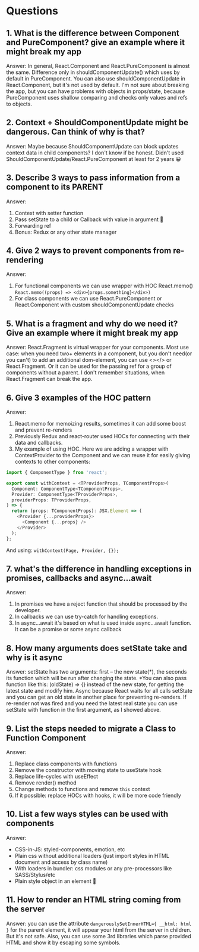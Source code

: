 # Questions

## 1. What is the difference between Component and PureComponent? give an example where it might break my app

Answer: In general, React.Component and React.PureComponent is almost the same. Difference only in shouldComponentUpdate() which uses by default in PureComponent. You can also use shouldComponentUpdate in React.Component, but it's not used by default. I'm not sure about breaking the app, but you can have problems with objects in props/state, because PureComponent uses shallow comparing and checks only values and refs to objects.

## 2. Context + ShouldComponentUpdate might be dangerous. Can think of why is that?

Answer: Maybe because ShouldComponentUpdate can block updates context data in child components? I don't know if be honest. Didn't used ShouldComponentUpdate/React.PureComponent at least for 2 years 😀

## 3. Describe 3 ways to pass information from a component to its PARENT

Answer:

1. Context with setter function
2. Pass setState to a child or Callback with value in argument 🤪
3. Forwarding ref
4. Bonus: Redux or any other state manager

## 4. Give 2 ways to prevent components from re-rendering

Answer:

1. For functional components we can use wrapper with HOC React.memo() `React.memo((props) => <div>{props.something}</div>)`
2. For class components we can use React.PureComponent or React.Component with custom shouldComponentUpdate checks

## 5. What is a fragment and why do we need it? Give an example where it might break my app

Answer: React.Fragment is virtual wrapper for your components. Most use case: when you need two+ elements in a component, but you don't need(or you can't) to add an additional dom-element, you can use <></> or React.Fragment. Or it can be used for the passing ref for a group of components without a parent.
I don't remember situations, when React.Fragment can break the app.

## 6. Give 3 examples of the HOC pattern

Answer:

1. React.memo for memoizing results, sometimes it can add some boost and prevent re-renders
2. Previously Redux and react-router used HOCs for connecting with their data and callbacks.
3. My example of using HOC. Here we are adding a wrapper with ContextProvider to the Component and we can reuse it for easily giving contexts to other components:

```typescript
import { ComponentType } from 'react';

export const withContext = <TProviderProps, TComponentProps>(
  Component: ComponentType<TComponentProps>,
  Provider: ComponentType<TProviderProps>,
  providerProps: TProviderProps,
) => {
  return (props: TComponentProps): JSX.Element => (
    <Provider {...providerProps}>
      <Component {...props} />
    </Provider>
  );
};
```

And using: `withContext(Page, Provider, {});`

## 7. what's the difference in handling exceptions in promises, callbacks and async...await

Answer:

1. In promises we have a reject function that should be processed by the developer.
2. In callbacks we can use try-catch for handling exceptions.
3. In async...await it's based on what is used inside async...await function. It can be a promise or some async callback

## 8. How many arguments does setState take and why is it async

Answer: setState has two arguments: first – the new state(*), the seconds its function which will be run after changing the state.
*You can also pass function like this: (oldState) => {} instead of the new state, for getting the latest state and modify him.
Async because React waits for all calls setState and you can get an old state in another place for preventing re-renders. If re-render not was fired and you need the latest real state you can use setState with function in the first argument, as I showed above.

## 9. List the steps needed to migrate a Class to Function Component

Answer:

1. Replace class components with functions
2. Remove the constructor with moving state to useState hook
3. Replace life-cycles with useEffect
4. Remove render() method
5. Change methods to functions and remove `this` context
6. If it possible: replace HOCs with hooks, it will be more code friendly

## 10. List a few ways styles can be used with components

Answer:

- CSS-in-JS: styled-components, emotion, etc
- Plain css without additional loaders (just import styles in HTML document and access by class name)
- With loaders in bundler: css modules or any pre-processors like SASS/Stylus/etc
- Plain style object in an element 🤪

## 11. How to render an HTML string coming from the server

Answer: you can use the attribute `dangerouslySetInnerHTML={ __html: html }` for the parent element, it will appear your html from the server in children. But it's not safe.
Also, you can use some 3rd libraries which parse provided HTML and show it by escaping some symbols.
